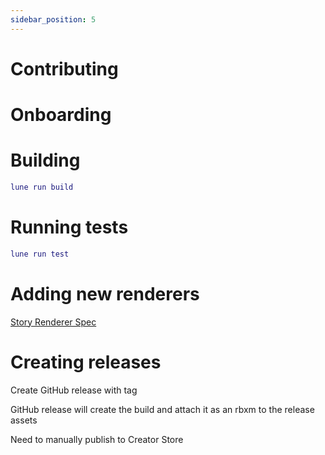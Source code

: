 ```yaml
---
sidebar_position: 5
---
```


# Contributing

# Onboarding

# Building

```lua
lune run build
```

# Running tests

```lua
lune run test
```

# Adding new renderers

[Story Renderer Spec](https://www.notion.so/Story-Renderer-Spec-4260feeab4574ad68f87006dee57cf75?pvs=21)

# Creating releases

Create GitHub release with tag

GitHub release will create the build and attach it as an rbxm to the release assets

Need to manually publish to Creator Store
